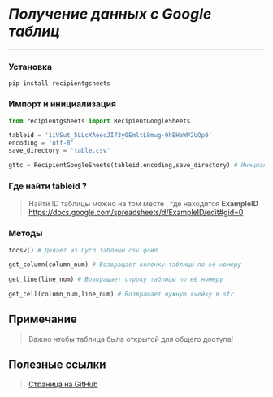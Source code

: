 # ***Получение данных с Google таблиц***
____
### Установка
```
pip install recipientgsheets
```
### Импорт и инициализация
```python
from recipientgsheets import RecipientGoogleSheets

tableid = '1iVSut_5LLcXAeecJI73y0EmltL8mwg-9hEHaWP2UOp0'
encoding = 'utf-8'
save_directory = 'table.csv'

gttc = RecipientGoogleSheets(tableid,encoding,save_directory) # Инициализация класса
```
### Где найти tableid ?
>Найти ID таблицы можно на том месте , где находится **ExampleID**                                     
>https://docs.google.com/spreadsheets/d/ExampleID/edit#gid=0
### Методы
```python
tocsv() # Делает из Гугл таблицы csv файл

get_column(column_num) # Возвращает колонку таблицы по её номеру

get_line(line_num) # Возвращает строку таблицы по её номеру

get_cell(column_num,line_num) # Возвращает нужную ячейку в str
```
## Примечание
>Важно чтобы таблица была открытой для общего доступа!
## Полезные ссылки
>[Страница на GitHub](https://github.com/DaniEruDai/recipientgsheets)



